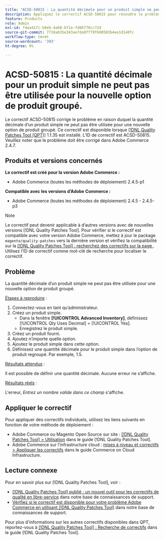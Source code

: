 ```yaml
---
title: "ACSD-50815 : La quantité décimale pour un produit simple ne peut pas être utilisée pour la nouvelle option de produit groupé"
description: Appliquez le correctif ACSD-50815 pour résoudre le problème Adobe Commerce en raison duquel la quantité décimale d’un produit simple ne peut pas être utilisée pour une nouvelle option de produit groupé.
feature: Products
role: Admin
exl-id: f4aa417c-b0eb-4a68-bf1e-fd86770cc72d
source-git-commit: 7718a835e343ae7da9ff79f690503b4ee1d140fc
workflow-type: tm+mt
source-wordcount: '393'
ht-degree: 0%

---
```


# ACSD-50815 : La quantité décimale pour un produit simple ne peut pas être utilisée pour la nouvelle option de produit groupé.

Le correctif ACSD-50815 corrige le problème en raison duquel la quantité décimale d’un produit simple ne peut pas être utilisée pour une nouvelle option de produit groupé. Ce correctif est disponible lorsque [[!DNL Quality Patches Tool (QPT)]](/help/announcements/adobe-commerce-announcements/magento-quality-patches-released-new-tool-to-self-serve-quality-patches.md) 1.1.35 est installé. L’ID de correctif est ACSD-50815. Veuillez noter que le problème doit être corrigé dans Adobe Commerce 2.4.7.

## Produits et versions concernés

**Le correctif est créé pour la version Adobe Commerce :**

* Adobe Commerce (toutes les méthodes de déploiement) 2.4.5-p1

**Compatible avec les versions d’Adobe Commerce :**

* Adobe Commerce (toutes les méthodes de déploiement) 2.4.5 - 2.4.5-p3

>[!NOTE]
>
>Le correctif peut devenir applicable à d’autres versions avec de nouvelles versions [!DNL Quality Patches Tool]. Pour vérifier si le correctif est compatible avec votre version Adobe Commerce, mettez à jour le package `magento/quality-patches` vers la dernière version et vérifiez la compatibilité sur la [[!DNL Quality Patches Tool] : recherchez des correctifs sur la page ](https://experienceleague.adobe.com/tools/commerce-quality-patches/index.html?lang=fr). Utilisez l’ID de correctif comme mot-clé de recherche pour localiser le correctif.

## Problème

La quantité décimale d’un produit simple ne peut pas être utilisée pour une nouvelle option de produit groupé.

<u>Étapes à reproduire</u> :

1. Connectez-vous en tant qu’administrateur.
1. Créez un produit simple.
   * Dans la fenêtre **[!UICONTROL Advanced Inventory]**, définissez [!UICONTROL Qty Uses Decimal] = [!UICONTROL Yes].
   * Enregistrez le produit simple.
1. Créez un produit fourni.
1. Ajoutez n’importe quelle option.
1. Ajoutez le produit simple dans cette option.
1. Définissez une quantité décimale pour le produit simple dans l’option de produit regroupé. Par exemple, 1.5.

<u>Résultats attendus</u> :

Il est possible de définir une quantité décimale. Aucune erreur ne s’affiche.

<u>Résultats réels</u> :

L&#39;erreur, *Entrez un nombre valide dans ce champ* s&#39;affiche.

## Appliquer le correctif

Pour appliquer des correctifs individuels, utilisez les liens suivants en fonction de votre méthode de déploiement :

* Adobe Commerce ou Magento Open Source sur site : [[!DNL Quality Patches Tool] > Utilisation](https://experienceleague.adobe.com/docs/commerce-operations/tools/quality-patches-tool/usage.html?lang=fr) dans le guide [!DNL Quality Patches Tool].
* Adobe Commerce sur l’infrastructure cloud : [mises à niveau et correctifs > Appliquer les correctifs](https://experienceleague.adobe.com/docs/commerce-cloud-service/user-guide/develop/upgrade/apply-patches.html?lang=fr) dans le guide Commerce on Cloud Infrastructure.

## Lecture connexe

Pour en savoir plus sur [!DNL Quality Patches Tool], voir :

* [[!DNL Quality Patches Tool] publié : un nouvel outil pour les correctifs de qualité en libre-service](/help/announcements/adobe-commerce-announcements/magento-quality-patches-released-new-tool-to-self-serve-quality-patches.md) dans notre base de connaissances de support.
* [Vérifiez si le correctif est disponible pour votre problème Adobe Commerce en utilisant  [!DNL Quality Patches Tool]](/help/support-tools/patches-available-in-qpt-tool/check-patch-for-magento-issue-with-magento-quality-patches.md) dans notre base de connaissances de support.

Pour plus d&#39;informations sur les autres correctifs disponibles dans QPT, reportez-vous à [[!DNL Quality Patches Tool] : Recherche de correctifs](https://experienceleague.adobe.com/tools/commerce-quality-patches/index.html?lang=fr) dans le guide [!DNL Quality Patches Tool].
